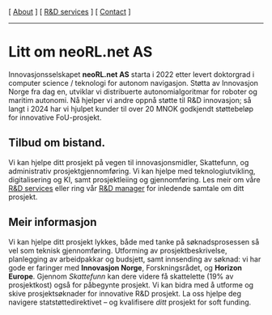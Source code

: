 [ [About](index.md) ]     [ [R&D services](RnD_services.md) ]     [ [Contact](./RnD_manager.md) ]

-------------------------------------------------------------------

# Litt om neoRL.net AS
Innovasjonsselskapet __neoRL.net AS__ starta i 2022 etter levert doktorgrad i computer science / teknologi for autonom navigasjon.
Støtta av Innovasjon Norge fra dag en, utviklar vi distribuerte autonomialgoritmar for roboter og maritim autonomi.
Nå hjelper vi andre oppnå støtte til R&D innovasjon; 
	så langt i 2024 har vi hjulpet kunder til over 20 MNOK godkjendt støttebeløp for innovative FoU-prosjekt.

## Tilbud om bistand.
Vi kan hjelpe ditt prosjekt på vegen til innovasjonsmidler, Skattefunn, og administrativ prosjektgjennomføring.
Vi kan hjelpe med teknologiutvikling, digitalisering og KI, samt prosjektleiing og gjennomføring.
Les meir om våre [R&D services](RnD_services.md) eller ring vår [R&D manager](RnD_manager.md) for 
	inledende samtale om ditt prosjekt.

## Meir informasjon
Vi kan hjelpe ditt prosjekt lykkes, både med tanke på søknadsprosessen så vel som teknisk gjennomføring.
Utforming av prosjektbeskrivelse, planlegging av arbeidpakkar og budsjett, samt innsending av søknad:
	vi har gode er faringer med **Innovasjon Norge**, Forskningsrådet, og **Horizon Europe**.
Gjennom _Skattefunn_ kan dere videre få skattelette (19% av prosjektkost) også for påbegynte prosjekt.
Vi kan bidra med å utforme og skive prosjektsøknader for innovative R&D prosjekt.
La oss hjelpe deg navigere statstøttedirektivet – og kvalifisere *ditt* prosjekt for soft funding.

